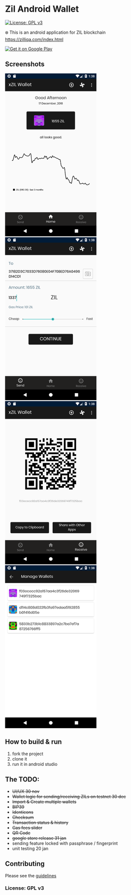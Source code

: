 # Zil Android Wallet
[![License: GPL v3](https://img.shields.io/badge/License-GPL%20v3-blue.svg)](https://www.gnu.org/licenses/gpl-3.0)

:snowflake: This is an android application for ZIL blockchain  https://zilliqa.com/index.html


<a href='https://play.google.com/store/apps/details?id=wallet.zilliqa&pcampaignid=MKT-Other-global-all-co-prtnr-py-PartBadge-Mar2515-1'><img width="200" alt='Get it on Google Play' src='https://play.google.com/intl/en_us/badges/images/generic/en_badge_web_generic.png'/></a>


## Screenshots

<img width="300" src="https://raw.githubusercontent.com/AndreiD/xzil-wallet/master/other/Screenshot_1545053897.png" alt="screenshot #1"/>
<img width="300" src="https://raw.githubusercontent.com/AndreiD/xzil-wallet/master/other/Screenshot_1545053909.png" alt="screenshot #2"/>
<img width="300" src="https://raw.githubusercontent.com/AndreiD/xzil-wallet/master/other/Screenshot_1545053914.png" alt="screenshot #3"/>
<img width="300" src="https://raw.githubusercontent.com/AndreiD/xzil-wallet/master/other/Screenshot_1545053935.png" alt="screenshot #4"/>

## How to build & run

1. fork the project
2. clone it
3. run it in android studio

## The TODO:

 - ~~UI/UX 30 nov~~
 - ~~Wallet logic for sending/receiving ZILs on testnet 30 dec~~
 - ~~Import & Create multiple wallets~~
 - ~~BIP39~~
 - ~~Identicons~~
 - ~~Checksum~~
 - ~~Transaction status & history~~
 - ~~Gas fees slider~~
 - ~~QR Code~~
 - ~~google store release 31 jan~~
 - sending feature locked with passphrase / fingerprint
 - unit testing 20 jan

## Contributing

Please see the <a href="https://github.com/AndreiD/zil-android-wallet/blob/master/other/CONTRIBUTING.md">guidelines</a>

### License: GPL v3
